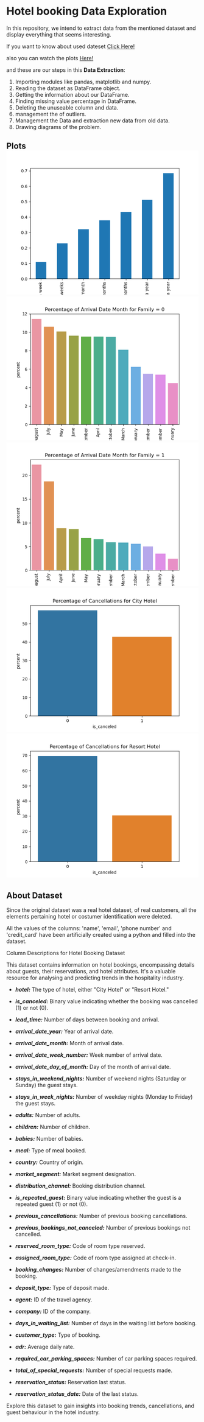 # Hotel booking Data Exploration

In this repository, we intend to extract data from the mentioned dataset and display everything that seems interesting.

If you want to know about used dateset <a href="#about_ds">Click Here!</a>

also you can watch the plots <a href="#plots">Here!</a>

and these are our steps in this __Data Extraction__:

1. Importing modules like pandas, matplotlib and numpy.
2. Reading the dataset as DataFrame object.
3. Getting the information about our DataFrame.
4. Finding missing value percentage in DataFrame. 
5. Deleting the unuseable column and data.
6. management the of outliers.
7. Management the Data and extraction new data from old data.
8. Drawing diagrams of the problem.


<h2 id="plots">Plots</a>
<img src='plots/lead_time_bin.png'>
<img src='plots/Percentage_of_Arrival_Date_Month_for_Family_0.png'>
<img src='plots/Percentage_of_Arrival_Date_Month_for_Family_1.png'>
<img src='plots/Percentage_of_Cancellations_for_City_Hotel.png'>
<img src='plots/Percentage_of_Cancellations_for_Resort_Hotel.png'>




<h2 id="about_ds">About Dataset</h2>

Since the original dataset was a real hotel dataset, of real customers, all the elements pertaining hotel or costumer identification were deleted.

All the values of the columns: 'name', 'email', 'phone number' and 'credit_card' have been artificially created using a python and filled into the dataset.

Column Descriptions for Hotel Booking Dataset

This dataset contains information on hotel bookings, encompassing details about guests, their reservations, and hotel attributes. It's a valuable resource for analysing and predicting trends in the hospitality industry.

+ ***hotel:*** The type of hotel, either "City Hotel" or "Resort Hotel."

+ ***is_canceled:*** Binary value indicating whether the booking was cancelled (1) or not (0).

+ ***lead_time:*** Number of days between booking and arrival.

+ ***arrival_date_year:*** Year of arrival date.

+ ***arrival_date_month:*** Month of arrival date.

+ ***arrival_date_week_number:*** Week number of arrival date.

+ ***arrival_date_day_of_month:*** Day of the month of arrival date.

+ ***stays_in_weekend_nights:*** Number of weekend nights (Saturday or Sunday) the guest stays.

+ ***stays_in_week_nights:*** Number of weekday nights (Monday to Friday) the guest stays.

+ ***adults:*** Number of adults.

+ ***children:*** Number of children.

+ ***babies:*** Number of babies.

+ ***meal:*** Type of meal booked.

+ ***country:*** Country of origin.

+ ***market_segment:*** Market segment designation.

+ ***distribution_channel:*** Booking distribution channel.

+ ***is_repeated_guest:*** Binary value indicating whether the guest is a repeated guest (1) or not (0).

+ ***previous_cancellations:*** Number of previous booking cancellations.

+ ***previous_bookings_not_canceled:*** Number of previous bookings not cancelled.

+ ***reserved_room_type:*** Code of room type reserved.

+ ***assigned_room_type:*** Code of room type assigned at check-in.

+ ***booking_changes:*** Number of changes/amendments made to the booking.

+ ***deposit_type:*** Type of deposit made.

+ ***agent:*** ID of the travel agency.

+ ***company:*** ID of the company.

+ ***days_in_waiting_list:*** Number of days in the waiting list before booking.

+ ***customer_type:*** Type of booking.

+ ***adr:*** Average daily rate.

+ ***required_car_parking_spaces:*** Number of car parking spaces required.

+ ***total_of_special_requests:*** Number of special requests made.

+ ***reservation_status:*** Reservation last status.

+ ***reservation_status_date:*** Date of the last status.

Explore this dataset to gain insights into booking trends, cancellations, and guest behaviour in the hotel industry.